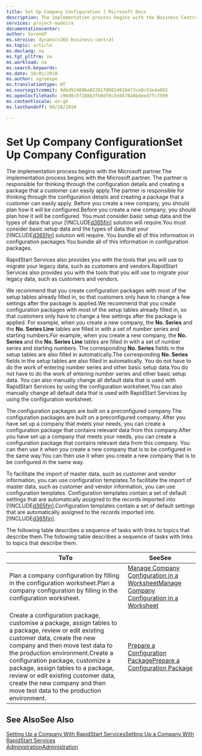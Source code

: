 ```yaml
---
title: Set Up Company Configuration | Microsoft Docs
description: The implementation process begins with the Business Central solution will require. You bundle all of this information into configuration packages.
services: project-madeira
documentationcenter: 
author: SorenGP
ms.service: dynamics365-business-central
ms.topic: article
ms.devlang: na
ms.tgt_pltfrm: na
ms.workload: na
ms.search.keywords: 
ms.date: 10/01/2018
ms.author: sgroespe
ms.translationtype: HT
ms.sourcegitcommit: 9dbd92409ba02281f008246194f3ce0c53e4e001
ms.openlocfilehash: c96d0c5f188b3fb0df0c5d4578a0bdeed7fc7599
ms.contentlocale: en-gb
ms.lasthandoff: 09/28/2018

---
```

# <a name="set-up-company-configuration"></a><span data-ttu-id="d6110-104">Set Up Company Configuration</span><span class="sxs-lookup"><span data-stu-id="d6110-104">Set Up Company Configuration</span></span>
<span data-ttu-id="d6110-105">The implementation process begins with the Microsoft partner.</span><span class="sxs-lookup"><span data-stu-id="d6110-105">The implementation process begins with the Microsoft partner.</span></span> <span data-ttu-id="d6110-106">The partner is responsible for thinking through the configuration details and creating a package that a customer can easily apply.</span><span class="sxs-lookup"><span data-stu-id="d6110-106">The partner is responsible for thinking through the configuration details and creating a package that a customer can easily apply.</span></span> <span data-ttu-id="d6110-107">Before you create a new company, you should plan how it will be configured.</span><span class="sxs-lookup"><span data-stu-id="d6110-107">Before you create a new company, you should plan how it will be configured.</span></span> <span data-ttu-id="d6110-108">You must consider basic setup data and the types of data that your [!INCLUDE[d365fin](includes/d365fin_md.md)] solution will require.</span><span class="sxs-lookup"><span data-stu-id="d6110-108">You must consider basic setup data and the types of data that your [!INCLUDE[d365fin](includes/d365fin_md.md)] solution will require.</span></span> <span data-ttu-id="d6110-109">You bundle all of this information in configuration packages.</span><span class="sxs-lookup"><span data-stu-id="d6110-109">You bundle all of this information in configuration packages.</span></span>

<span data-ttu-id="d6110-110">RapidStart Services also provides you with the tools that you will use to migrate your legacy data, such as customers and vendors.</span><span class="sxs-lookup"><span data-stu-id="d6110-110">RapidStart Services also provides you with the tools that you will use to migrate your legacy data, such as customers and vendors.</span></span>  

<span data-ttu-id="d6110-111">We recommend that you create configuration packages with most of the setup tables already filled in, so that customers only have to change a few settings after the package is applied.</span><span class="sxs-lookup"><span data-stu-id="d6110-111">We recommend that you create configuration packages with most of the setup tables already filled in, so that customers only have to change a few settings after the package is applied.</span></span> <span data-ttu-id="d6110-112">For example, when you create a new company, the **No. Series** and the **No. Series Line** tables are filled in with a set of number series and starting numbers.</span><span class="sxs-lookup"><span data-stu-id="d6110-112">For example, when you create a new company, the **No. Series** and the **No. Series Line** tables are filled in with a set of number series and starting numbers.</span></span> <span data-ttu-id="d6110-113">The corresponding **No. Series** fields in the setup tables are also filled in automatically.</span><span class="sxs-lookup"><span data-stu-id="d6110-113">The corresponding **No. Series** fields in the setup tables are also filled in automatically.</span></span> <span data-ttu-id="d6110-114">You do not have to do the work of entering number series and other basic setup data.</span><span class="sxs-lookup"><span data-stu-id="d6110-114">You do not have to do the work of entering number series and other basic setup data.</span></span> <span data-ttu-id="d6110-115">You can also manually change all default data that is used with RapidStart Services by using the configuration worksheet.</span><span class="sxs-lookup"><span data-stu-id="d6110-115">You can also manually change all default data that is used with RapidStart Services by using the configuration worksheet.</span></span>  

<span data-ttu-id="d6110-116">The configuration packages are built on a preconfigured company.</span><span class="sxs-lookup"><span data-stu-id="d6110-116">The configuration packages are built on a preconfigured company.</span></span> <span data-ttu-id="d6110-117">After you have set up a company that meets your needs, you can create a configuration package that contains relevant data from this company.</span><span class="sxs-lookup"><span data-stu-id="d6110-117">After you have set up a company that meets your needs, you can create a configuration package that contains relevant data from this company.</span></span> <span data-ttu-id="d6110-118">You can then use it when you create a new company that is to be configured in the same way.</span><span class="sxs-lookup"><span data-stu-id="d6110-118">You can then use it when you create a new company that is to be configured in the same way.</span></span>  

<span data-ttu-id="d6110-119">To facilitate the import of master data, such as customer and vendor information, you can use configuration templates.</span><span class="sxs-lookup"><span data-stu-id="d6110-119">To facilitate the import of master data, such as customer and vendor information, you can use configuration templates.</span></span> <span data-ttu-id="d6110-120">Configuration templates contain a set of default settings that are automatically assigned to the records imported into [!INCLUDE[d365fin](includes/d365fin_md.md)].</span><span class="sxs-lookup"><span data-stu-id="d6110-120">Configuration templates contain a set of default settings that are automatically assigned to the records imported into [!INCLUDE[d365fin](includes/d365fin_md.md)].</span></span>

<span data-ttu-id="d6110-121">The following table describes a sequence of tasks with links to topics that describe them.</span><span class="sxs-lookup"><span data-stu-id="d6110-121">The following table describes a sequence of tasks with links to topics that describe them.</span></span>

|<span data-ttu-id="d6110-122">**To**</span><span class="sxs-lookup"><span data-stu-id="d6110-122">**To**</span></span>|<span data-ttu-id="d6110-123">**See**</span><span class="sxs-lookup"><span data-stu-id="d6110-123">**See**</span></span>|  
|------------|-------------|  
|<span data-ttu-id="d6110-124">Plan a company configuration by filling in the configuration worksheet.</span><span class="sxs-lookup"><span data-stu-id="d6110-124">Plan a company configuration by filling in the configuration worksheet.</span></span>|[<span data-ttu-id="d6110-125">Manage Company Configuration in a Worksheet</span><span class="sxs-lookup"><span data-stu-id="d6110-125">Manage Company Configuration in a Worksheet</span></span>](admin-how-to-manage-company-configuration-in-a-worksheet.md)|  
|<span data-ttu-id="d6110-126">Create a configuration package, customise a package, assign tables to a package, review or edit existing customer data, create the new company and then move test data to the production environment.</span><span class="sxs-lookup"><span data-stu-id="d6110-126">Create a configuration package, customize a package, assign tables to a package, review or edit existing customer data, create the new company and then move test data to the production environment.</span></span>|[<span data-ttu-id="d6110-127">Prepare a Configuration Package</span><span class="sxs-lookup"><span data-stu-id="d6110-127">Prepare a Configuration Package</span></span>](admin-how-to-prepare-a-configuration-package.md)| 

## <a name="see-also"></a><span data-ttu-id="d6110-128">See Also</span><span class="sxs-lookup"><span data-stu-id="d6110-128">See Also</span></span>  
[<span data-ttu-id="d6110-129">Setting Up a Company With RapidStart Services</span><span class="sxs-lookup"><span data-stu-id="d6110-129">Setting Up a Company With RapidStart Services</span></span>](admin-set-up-a-company-with-rapidstart.md)  
[<span data-ttu-id="d6110-130">Administration</span><span class="sxs-lookup"><span data-stu-id="d6110-130">Administration</span></span>](admin-setup-and-administration.md)

